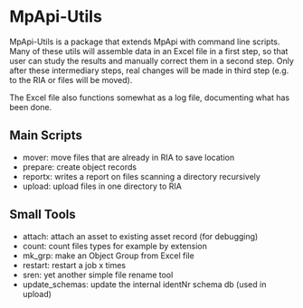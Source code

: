 # MpApi-Utils

MpApi-Utils is a package that extends MpApi with command line scripts. Many of these 
utils will assemble data in an Excel file in a first step, so that user can study the 
results and manually correct them in a second step. Only after these intermediary steps, 
real changes will be made in third step (e.g. to the RIA or files will be moved).

The Excel file also functions somewhat as a log file, documenting what has been done. 

## Main Scripts
- mover: move files that are already in RIA to save location
- prepare: create object records
- reportx: writes a report on files scanning a directory recursively 
- upload: upload files in one directory to RIA

## Small Tools
- attach: attach an asset to existing asset record (for debugging)
- count: count files types for example by extension
- mk_grp: make an Object Group from Excel file
- restart: restart a job x times
- sren: yet another simple file rename tool
- update_schemas: update the internal identNr schema db (used in upload)
